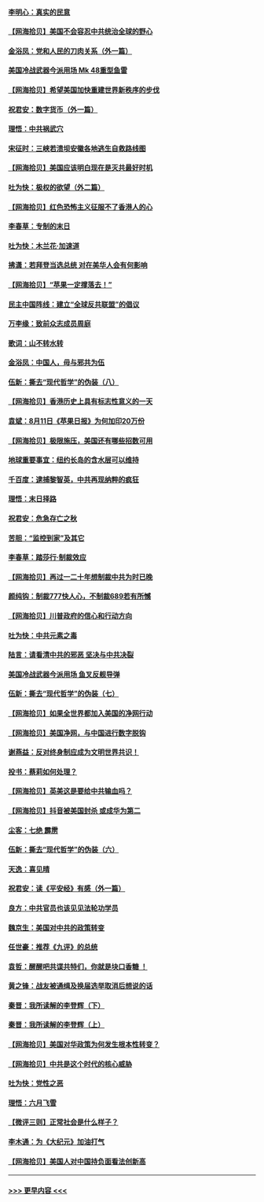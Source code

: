 #### [李明心：真实的民意](../pages/nsc993/n12336089.md?t=08171202) 
#### [【网海拾贝】美国不会容忍中共统治全球的野心](../pages/nsc993/n12336063.md?t=08171202) 
#### [金浴凤：党和人民的刀肉关系（外一篇）](../pages/nsc993/n12335834.md?t=08171202) 
#### [美国冷战武器今派用场 Mk 48重型鱼雷](../pages/nsc993/n12335354.md?t=08171202) 
#### [【网海拾贝】希望美国加快重建世界新秩序的步伐](../pages/nsc993/n12334224.md?t=08171202) 
#### [祝君安：数字货币（外一篇）](../pages/nsc993/n12334186.md?t=08171202) 
#### [理悟：中共祸武穴](../pages/nsc993/n12333962.md?t=08171202) 
#### [宋征时：三峡若溃坝安徽各地逃生自救路线图](../pages/nsc993/n12332450.md?t=08171202) 
#### [【网海拾贝】美国应该明白现在是灭共最好时机](../pages/nsc993/n12332313.md?t=08171202) 
#### [吐为快：极权的欲望（外二篇）](../pages/nsc993/n12332089.md?t=08171202) 
#### [【网海拾贝】红色恐怖主义征服不了香港人的心](../pages/nsc993/n12329296.md?t=08171202) 
#### [李春草：专制的末日](../pages/nsc993/n12329079.md?t=08171202) 
#### [吐为快：木兰花‧加速道](../pages/nsc993/n12327366.md?t=08171202) 
#### [拂潇：若拜登当选总统 对在美华人会有何影响](../pages/nsc993/n12295996.md?t=08171202) 
#### [【网海拾贝】“苹果一定撑落去！”](../pages/nsc993/n12326784.md?t=08171202) 
#### [民主中国阵线：建立“全球反共联盟”的倡议](../pages/nsc993/n12324177.md?t=08171202) 
#### [万李缘：致前众志成员周庭](../pages/nsc993/n12324635.md?t=08171202) 
#### [歌词：山不转水转](../pages/nsc993/n12324599.md?t=08171202) 
#### [金浴凤：中国人，毋与邪共为伍](../pages/nsc993/n12324257.md?t=08171202) 
#### [伍新：撕去“现代哲学”的伪装（八）](../pages/nsc993/n12324188.md?t=08171202) 
#### [【网海拾贝】香港历史上具有标志性意义的一天](../pages/nsc993/n12324021.md?t=08171202) 
#### [袁斌：8月11日《苹果日报》为何加印20万份](../pages/nsc993/n12323955.md?t=08171202) 
#### [【网海拾贝】极限施压，美国还有哪些招数可用](../pages/nsc993/n12322512.md?t=08171202) 
#### [地球重要事宜：纽约长岛的含水层可以维持](../pages/nsc993/n12321844.md?t=08171202) 
#### [千百度：逮捕黎智英，中共再现纳粹的疯狂](../pages/nsc993/n12321777.md?t=08171202) 
#### [理悟：末日择路](../pages/nsc993/n12320812.md?t=08171202) 
#### [祝君安：危急存亡之秋](../pages/nsc993/n12320795.md?t=08171202) 
#### [苦胆：“监控到家”及其它](../pages/nsc993/n12320751.md?t=08171202) 
#### [李春草：踏莎行·制裁效应](../pages/nsc993/n12318290.md?t=08171202) 
#### [【网海拾贝】再过一二十年想制裁中共为时已晚](../pages/nsc993/n12318195.md?t=08171202) 
#### [颜纯钩：制裁777快人心，不制裁689若有所憾](../pages/nsc993/n12316912.md?t=08171202) 
#### [【网海拾贝】川普政府的信心和行动方向](../pages/nsc993/n12316673.md?t=08171202) 
#### [吐为快：中共元素之毒](../pages/nsc993/n12316547.md?t=08171202) 
#### [陆言：请看清中共的邪恶 坚决与中共决裂](../pages/nsc993/n12315784.md?t=08171202) 
#### [美国冷战武器今派用场 鱼叉反舰导弹](../pages/nsc993/n12316258.md?t=08171202) 
#### [伍新：撕去“现代哲学”的伪装（七）](../pages/nsc993/n12315846.md?t=08171202) 
#### [【网海拾贝】如果全世界都加入美国的净网行动](../pages/nsc993/n12315588.md?t=08171202) 
#### [【网海拾贝】美国净网，与中国进行数字脱钩](../pages/nsc993/n12312813.md?t=08171202) 
#### [谢燕益：反对终身制应成为文明世界共识！](../pages/nsc993/n12310465.md?t=08171202) 
#### [投书：蔡莉如何处理？](../pages/nsc993/n12310224.md?t=08171202) 
#### [【网海拾贝】英美这是要给中共输血吗？](../pages/nsc993/n12307646.md?t=08171202) 
#### [【网海拾贝】抖音被美国封杀 或成华为第二](../pages/nsc993/n12305277.md?t=08171202) 
#### [尘客：七绝 霹雳](../pages/nsc993/n12304053.md?t=08171202) 
#### [伍新：撕去“现代哲学”的伪装（六）](../pages/nsc993/n12303243.md?t=08171202) 
#### [天逸：喜见晴](../pages/nsc993/n12303226.md?t=08171202) 
#### [祝君安：读《平安经》有感（外一篇）](../pages/nsc993/n12303170.md?t=08171202) 
#### [良方：中共官员也该见见法轮功学员](../pages/nsc993/n12302985.md?t=08171202) 
#### [魏京生：美国对中共的政策转变](../pages/nsc993/n12302929.md?t=08171202) 
#### [任世豪：推荐《九评》的总统](../pages/nsc993/n12302838.md?t=08171202) 
#### [袁哲：醒醒吧共谍共特们，你就是块口香糖 ！](../pages/nsc993/n12302678.md?t=08171202) 
#### [黄之锋：战友被通缉及换届选举取消后想说的话](../pages/nsc993/n12302681.md?t=08171202) 
#### [秦晋：我所读解的李登辉（下）](../pages/nsc993/n12302171.md?t=08171202) 
#### [秦晋：我所读解的李登辉（上）](../pages/nsc993/n12301979.md?t=08171202) 
#### [【网海拾贝】美国对华政策为何发生根本性转变？](../pages/nsc993/n12302091.md?t=08171202) 
#### [【网海拾贝】中共是这个时代的核心威胁](../pages/nsc993/n12300541.md?t=08171202) 
#### [吐为快：党性之恶](../pages/nsc993/n12300263.md?t=08171202) 
#### [理悟：六月飞雪](../pages/nsc993/n12300243.md?t=08171202) 
#### [【微评三则】正常社会是什么样子？](../pages/nsc993/n12300228.md?t=08171202) 
#### [李木通：为《大纪元》加油打气](../pages/nsc993/n12280363.md?t=08171202) 
#### [【网海拾贝】美国人对中国持负面看法创新高](../pages/nsc993/n12298720.md?t=08171202) 

----
#### [ >>> 更早内容 <<< ](../indexes/nsc993-earlier.md)
